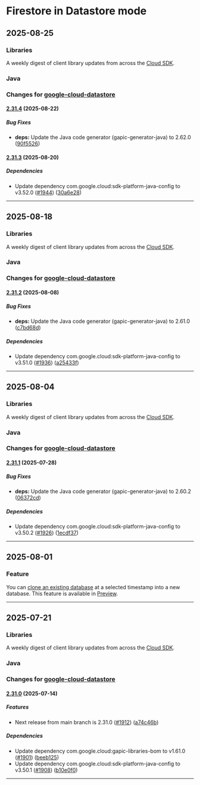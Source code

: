 # Firestore in Datastore mode

## 2025-08-25

### Libraries

A weekly digest of client library updates from across the [Cloud SDK](https://cloud.google.com/sdk).

### Java

### Changes for [google-cloud-datastore](https://github.com/googleapis/java-datastore)

#### [2.31.4](https://github.com/googleapis/java-datastore/compare/v2.31.3...v2.31.4) (2025-08-22)

##### Bug Fixes

* **deps:** Update the Java code generator (gapic-generator-java) to 2.62.0 ([90f5526](https://github.com/googleapis/java-datastore/commit/90f552624627b3ca6fde4b4241b66893019174dd))

#### [2.31.3](https://github.com/googleapis/java-datastore/compare/v2.31.2...v2.31.3) (2025-08-20)

##### Dependencies

* Update dependency com.google.cloud:sdk-platform-java-config to v3.52.0 ([#1944](https://github.com/googleapis/java-datastore/issues/1944)) ([30a6e28](https://github.com/googleapis/java-datastore/commit/30a6e2856ee87568f14bbe94fe5918a4ecea4612))

---
## 2025-08-18

### Libraries

A weekly digest of client library updates from across the [Cloud SDK](https://cloud.google.com/sdk).

### Java

### Changes for [google-cloud-datastore](https://github.com/googleapis/java-datastore)

#### [2.31.2](https://github.com/googleapis/java-datastore/compare/v2.31.1...v2.31.2) (2025-08-08)

##### Bug Fixes

* **deps:** Update the Java code generator (gapic-generator-java) to 2.61.0 ([c7bd68d](https://github.com/googleapis/java-datastore/commit/c7bd68de82ec06f06c41cd12e87cc96a337dcd02))

##### Dependencies

* Update dependency com.google.cloud:sdk-platform-java-config to v3.51.0 ([#1936](https://github.com/googleapis/java-datastore/issues/1936)) ([a25433f](https://github.com/googleapis/java-datastore/commit/a25433f805f957dc0beebaeef466aa20f14f8ccc))

---
## 2025-08-04

### Libraries

A weekly digest of client library updates from across the [Cloud SDK](https://cloud.google.com/sdk).

### Java

### Changes for [google-cloud-datastore](https://github.com/googleapis/java-datastore)

#### [2.31.1](https://github.com/googleapis/java-datastore/compare/v2.31.0...v2.31.1) (2025-07-28)

##### Bug Fixes

* **deps:** Update the Java code generator (gapic-generator-java) to 2.60.2 ([06372cd](https://github.com/googleapis/java-datastore/commit/06372cd63a7ce35747d90c62cc1d57be0a6ffb37))

##### Dependencies

* Update dependency com.google.cloud:sdk-platform-java-config to v3.50.2 ([#1926](https://github.com/googleapis/java-datastore/issues/1926)) ([1ecdf37](https://github.com/googleapis/java-datastore/commit/1ecdf377b2a6ccb2ffd231744726807b0493df79))

---
## 2025-08-01

### Feature

You can [clone an existing database](https://cloud.google.com/datastore/docs/manage-databases#clone-database) at a selected timestamp into a new database. This feature is available in [Preview](https://cloud.google.com/products#product-launch-stages).

---
## 2025-07-21

### Libraries

A weekly digest of client library updates from across the [Cloud SDK](https://cloud.google.com/sdk).

### Java

### Changes for [google-cloud-datastore](https://github.com/googleapis/java-datastore)

#### [2.31.0](https://github.com/googleapis/java-datastore/compare/v2.30.0...v2.31.0) (2025-07-14)

##### Features

* Next release from main branch is 2.31.0 ([#1912](https://github.com/googleapis/java-datastore/issues/1912)) ([a74c46b](https://github.com/googleapis/java-datastore/commit/a74c46bfbac8eaf5c97fe653b740e26e7c79f4da))

##### Dependencies

* Update dependency com.google.cloud:gapic-libraries-bom to v1.61.0 ([#1901](https://github.com/googleapis/java-datastore/issues/1901)) ([beeb125](https://github.com/googleapis/java-datastore/commit/beeb125efc842776facfa67742bdf8b6c167e9f2))
* Update dependency com.google.cloud:sdk-platform-java-config to v3.50.1 ([#1908](https://github.com/googleapis/java-datastore/issues/1908)) ([b10e0f0](https://github.com/googleapis/java-datastore/commit/b10e0f0748decf06574fc0eb7ddba33ee5ece1a7))

---
